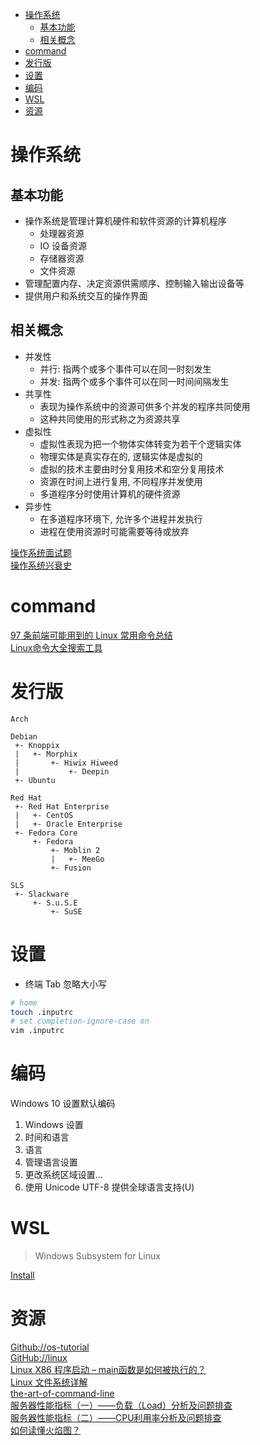 <!-- TOC -->

- [操作系统](#操作系统)
    - [基本功能](#基本功能)
    - [相关概念](#相关概念)
- [command](#command)
- [发行版](#发行版)
- [设置](#设置)
- [编码](#编码)
- [WSL](#wsl)
- [资源](#资源)

<!-- /TOC -->

# 操作系统

## 基本功能

- 操作系统是管理计算机硬件和软件资源的计算机程序
    - 处理器资源
    - IO 设备资源
    - 存储器资源
    - 文件资源
- 管理配置内存、决定资源供需顺序、控制输入输出设备等
- 提供用户和系统交互的操作界面

## 相关概念

- 并发性
    - 并行: 指两个或多个事件可以在同一时刻发生
    - 并发: 指两个或多个事件可以在同一时间间隔发生
- 共享性
    - 表现为操作系统中的资源可供多个并发的程序共同使用
    - 这种共同使用的形式称之为资源共享
- 虚拟性
    - 虚拟性表现为把一个物体实体转变为若干个逻辑实体
    - 物理实体是真实存在的, 逻辑实体是虚拟的
    - 虚拟的技术主要由时分复用技术和空分复用技术
    - 资源在时间上进行复用, 不同程序并发使用
    - 多道程序分时使用计算机的硬件资源
- 异步性
    - 在多道程序环境下, 允许多个进程并发执行
    - 进程在使用资源时可能需要等待或放弃

[操作系统面试题](https://mp.weixin.qq.com/s/sTGsnLf0UhzeMoKHSEJI9g)<br>
[操作系统兴衰史](https://mp.weixin.qq.com/s/xmbv7tFWLillGBtVmHLu5g)<br>

# command

[97 条前端可能用到的 Linux 常用命令总结](https://mp.weixin.qq.com/s/DuMVH1-kxkIpUzxDs7p4og)<br>
[Linux命令大全搜索工具](https://wangchujiang.com/linux-command/)<br>

# 发行版

```shell
Arch

Debian
 +- Knoppix
 |   +- Morphix
 |       +- Hiwix Hiweed
 |           +- Deepin
 +- Ubuntu

Red Hat
 +- Red Hat Enterprise
 |   +- CentOS
 |   +- Oracle Enterprise
 +- Fedora Core
     +- Fedora
         +- Moblin 2
         |   +- MeeGo
         +- Fusion

SLS
 +- Slackware
     +- S.u.S.E
         +- SuSE
```

# 设置

- 终端 Tab 忽略大小写

```bash
# home
touch .inputrc
# set completion-ignore-case on
vim .inputrc
```

# 编码

Windows 10 设置默认编码
1. Windows 设置
2. 时间和语言
3. 语言
4. 管理语言设置
5. 更改系统区域设置...
6. 使用 Unicode UTF-8 提供全球语言支持(U)

# WSL

> Windows Subsystem for Linux

[Install](https://docs.microsoft.com/en-us/windows/wsl/install-win10)

# 资源

[Github://os-tutorial](https://github.com/cfenollosa/os-tutorial)<br>
[GitHub://linux](https://github.com/torvalds/linux)<br>
[Linux X86 程序启动 – main函数是如何被执行的？](https://luomuxiaoxiao.com/?p=516)<br>
[Linux 文件系统详解](https://mp.weixin.qq.com/s/yuyRNlNQQQs6BHJKtQJOQg)<br>
[the-art-of-command-line](https://github.com/jlevy/the-art-of-command-line)<br>
[服务器性能指标（一）——负载（Load）分析及问题排查](https://mp.weixin.qq.com/s/s4MkM6UDo5TOLhfnZadGsQ)<br>
[服务器性能指标（二）——CPU利用率分析及问题排查](https://mp.weixin.qq.com/s/iXVi-5ksjSlU7t0H9Dhjwg)<br>
[如何读懂火焰图？](https://mp.weixin.qq.com/s/ujYSGr_UphO4IkNt12BbXg)<br>
